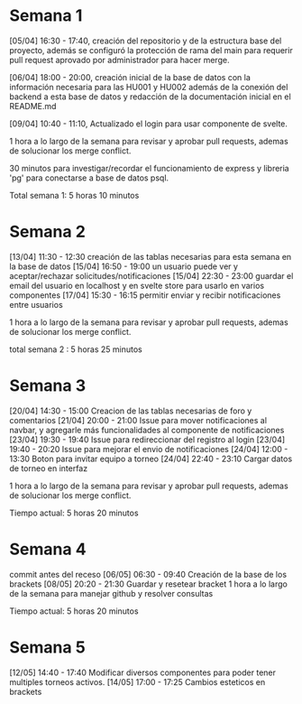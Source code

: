 # Semana 1

[05/04] 16:30 - 17:40, creación del repositorio y de la estructura base del proyecto, además se configuró la protección de rama del main para requerir pull request aprovado por administrador para hacer merge. 

[06/04] 18:00 - 20:00, creación inicial de la base de datos con la información necesaria para las HU001 y HU002 además de la conexión del backend a esta base de datos y redacción de la documentación inicial en el README.md

[09/04] 10:40 - 11:10, Actualizado el login para usar componente de svelte.

1 hora a lo largo de la semana para revisar y aprobar pull requests, ademas de solucionar los merge conflict.

30 minutos para investigar/recordar el funcionamiento de express y libreria 'pg' para conectarse a base de datos psql.

Total semana 1: 5 horas 10 minutos

# Semana 2
[13/04] 11:30 - 12:30 creación de las tablas necesarias para esta semana en la base de datos
[15/04] 16:50 - 19:00 un usuario puede ver y aceptar/rechazar solicitudes/notificaciones
[15/04] 22:30 - 23:00 guardar el email del usuario en localhost y en svelte store para usarlo en varios componentes
[17/04] 15:30 - 16:15 permitir enviar y recibir notificaciones entre usuarios

1 hora a lo largo de la semana para revisar y aprobar pull requests, ademas de solucionar los merge conflict.

total semana 2 : 5 horas 25 minutos 

# Semana 3
[20/04] 14:30 - 15:00 Creacion de las tablas necesarias de foro y comentarios
[21/04] 20:00 - 21:00 Issue para mover notificaciones al navbar, y agregarle más funcionalidades al componente de notificaciones
[23/04] 19:30 - 19:40 Issue para redireccionar del registro al login
[23/04] 19:40 - 20:20 Issue para mejorar el envio de notificaciones
[24/04] 12:00 - 13:30 Boton para invitar equipo a torneo
[24/04] 22:40 - 23:10 Cargar datos de torneo en interfaz 

1 hora a lo largo de la semana para revisar y aprobar pull requests, ademas de solucionar los merge conflict.

Tiempo actual: 5 horas 20 minutos

# Semana 4
commit antes del receso
[06/05] 06:30 - 09:40 Creación de la base de los brackets 
[08/05] 20:20 - 21:30 Guardar y resetear bracket
1 hora a lo largo de la semana para manejar github y resolver consultas

Tiempo actual: 5 horas 20 minutos

# Semana 5 
[12/05] 14:40 - 17:40 Modificar diversos componentes para poder tener multiples torneos activos.
[14/05] 17:00 - 17:25 Cambios esteticos en brackets  
